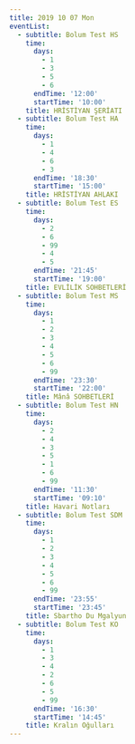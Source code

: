```yaml
---
title: 2019 10 07 Mon
eventList:
  - subtitle: Bolum Test HS
    time:
      days:
        - 1
        - 3
        - 5
        - 6
      endTime: '12:00'
      startTime: '10:00'
    title: HRİSTİYAN ŞERİATI
  - subtitle: Bolum Test HA
    time:
      days:
        - 1
        - 4
        - 6
        - 3
      endTime: '18:30'
      startTime: '15:00'
    title: HRİSTİYAN AHLAKI
  - subtitle: Bolum Test ES
    time:
      days:
        - 2
        - 6
        - 99
        - 4
        - 5
      endTime: '21:45'
      startTime: '19:00'
    title: EVLİLİK SOHBETLERİ
  - subtitle: Bolum Test MS
    time:
      days:
        - 1
        - 2
        - 3
        - 4
        - 5
        - 6
        - 99
      endTime: '23:30'
      startTime: '22:00'
    title: Mânâ SOHBETLERİ
  - subtitle: Bolum Test HN
    time:
      days:
        - 2
        - 4
        - 3
        - 5
        - 1
        - 6
        - 99
      endTime: '11:30'
      startTime: '09:10'
    title: Havari Notları
  - subtitle: Bolum Test SDM
    time:
      days:
        - 1
        - 2
        - 3
        - 4
        - 5
        - 6
        - 99
      endTime: '23:55'
      startTime: '23:45'
    title: Sbartho Du Mgalyun
  - subtitle: Bolum Test KO
    time:
      days:
        - 1
        - 3
        - 4
        - 2
        - 6
        - 5
        - 99
      endTime: '16:30'
      startTime: '14:45'
    title: Kralın Oğulları
---
```


